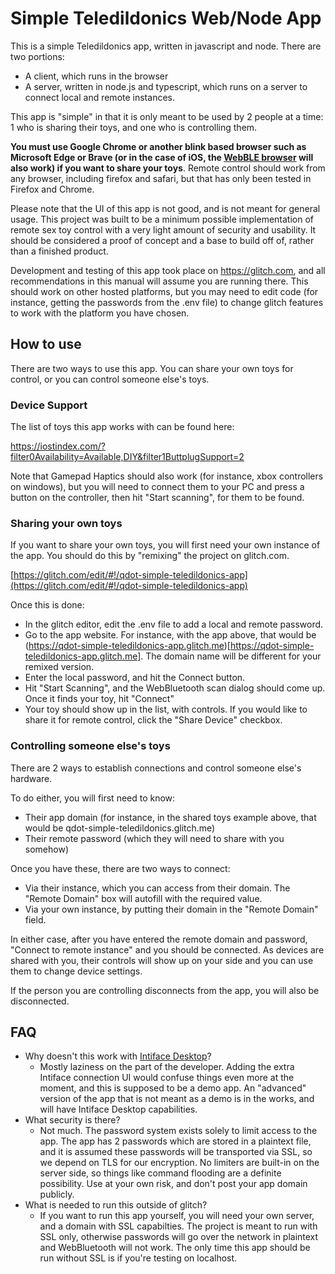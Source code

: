 # Simple Teledildonics Web/Node App

This is a simple Teledildonics app, written in javascript and node. There are
two portions:

- A client, which runs in the browser
- A server, written in node.js and typescript, which runs on a server to connect
  local and remote instances.

This app is "simple" in that it is only meant to be used by 2 people at a time:
1 who is sharing their toys, and one who is controlling them.

**You must use Google Chrome or another blink based browser such as Microsoft
Edge or Brave (or in the case of iOS, the [WebBLE
browser](https://apps.apple.com/us/app/webble/id1193531073) will also work) if
you want to share your toys**. Remote control should work from any browser,
including firefox and safari, but that has only been tested in Firefox and
Chrome.

Please note that the UI of this app is not good, and is not meant for general
usage. This project was built to be a minimum possible implementation of remote
sex toy control with a very light amount of security and usability. It should be
considered a proof of concept and a base to build off of, rather than a finished
product.

Development and testing of this app took place on https://glitch.com, and all
recommendations in this manual will assume you are running there. This should
work on other hosted platforms, but you may need to edit code (for instance,
getting the passwords from the .env file) to change glitch features to work with
the platform you have chosen.

## How to use

There are two ways to use this app. You can share your own toys for control, or
you can control someone else's toys.

### Device Support

The list of toys this app works with can be found here:

https://iostindex.com/?filter0Availability=Available,DIY&filter1ButtplugSupport=2

Note that Gamepad Haptics should also work (for instance, xbox controllers on
windows), but you will need to connect them to your PC and press a button on the
controller, then hit "Start scanning", for them to be found.

### Sharing your own toys

If you want to share your own toys, you will first need your own instance of the
app. You should do this by "remixing" the project on glitch.com.

[https://glitch.com/edit/#!/qdot-simple-teledildonics-app](https://glitch.com/edit/#!/qdot-simple-teledildonics-app)

Once this is done:

- In the glitch editor, edit the .env file to add a local and remote password.
- Go to the app website. For instance, with the app above, that would be
  (https://qdot-simple-teledildonics-app.glitch.me)[https://qdot-simple-teledildonics-app.glitch.me].
  The domain name will be different for your remixed version.
- Enter the local password, and hit the Connect button.
- Hit "Start Scanning", and the WebBluetooth scan dialog should come up. Once it
  finds your toy, hit "Connect"
- Your toy should show up in the list, with controls. If you would like to share
  it for remote control, click the "Share Device" checkbox.

### Controlling someone else's toys

There are 2 ways to establish connections and control someone else's hardware.

To do either, you will first need to know:

- Their app domain (for instance, in the shared toys example above, that would
  be qdot-simple-teledildonics.glitch.me)
- Their remote password (which they will need to share with you somehow)

Once you have these, there are two ways to connect:

- Via their instance, which you can access from their domain. The "Remote
  Domain" box will autofill with the required value.
- Via your own instance, by putting their domain in the "Remote Domain" field.

In either case, after you have entered the remote domain and password, "Connect
to remote instance" and you should be connected. As devices are shared with you,
their controls will show up on your side and you can use them to change device
settings.

If the person you are controlling disconnects from the app, you will also be
disconnected.

## FAQ

- Why doesn't this work with [Intiface Desktop](https://intiface.com/desktop)?
  - Mostly laziness on the part of the developer. Adding the extra Intiface
    connection UI would confuse things even more at the moment, and this is
    supposed to be a demo app. An "advanced" version of the app that is not
    meant as a demo is in the works, and will have Intiface Desktop
    capabilities.
- What security is there?
  - Not much. The password system exists solely to limit access to the app. The
    app has 2 passwords which are stored in a plaintext file, and it is assumed
    these passwords will be transported via SSL, so we depend on TLS for our
    encryption. No limiters are built-in on the server side, so things like
    command flooding are a definite possibility. Use at your own risk, and don't
    post your app domain publicly.
- What is needed to run this outside of glitch?
  - If you want to run this app yourself, you will need your own server, and a
    domain with SSL capabilties. The project is meant to run with SSL only,
    otherwise passwords will go over the network in plaintext and WebBluetooth
    will not work. The only time this app should be run without SSL is if you're
    testing on localhost.